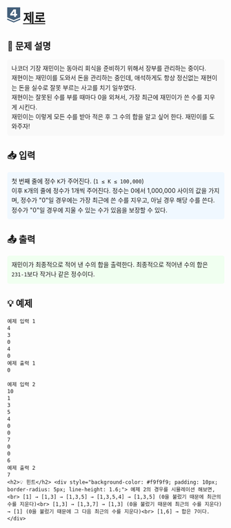 <!-- ChatGPT를 사용하여 꾸몄습니다 -->
# <img src="https://github.com/GUBBIB/BaekJoonCode/blob/main/Tier_Img/Silver-4.svg" alt="티어그림" width="30px" height="35px"> [제로](https://www.acmicpc.net/problem/10773)

<h2>📝 문제 설명</h2>
<div style="background-color: #f9f9f9; padding: 10px; border-radius: 5px; line-height: 1.6;">
    나코더 기장 재민이는 동아리 회식을 준비하기 위해서 장부를 관리하는 중이다.<br>
    재현이는 재민이를 도와서 돈을 관리하는 중인데, 애석하게도 항상 정신없는 재현이는 돈을 실수로 잘못 부르는 사고를 치기 일쑤였다.<br>
    재현이는 잘못된 수를 부를 때마다 0을 외쳐서, 가장 최근에 재민이가 쓴 수를 지우게 시킨다.<br>
    재민이는 이렇게 모든 수를 받아 적은 후 그 수의 합을 알고 싶어 한다. 재민이를 도와주자!
</div>

<h2>📥 입력</h2>
<div style="background-color: #f0f8ff; padding: 10px; border-radius: 5px; line-height: 1.6;">
    첫 번째 줄에 정수 <code>K</code>가 주어진다. (<code>1 ≤ K ≤ 100,000</code>)<br>
    이후 <code>K</code>개의 줄에 정수가 1개씩 주어진다. 정수는 0에서 1,000,000 사이의 값을 가지며, 정수가 "0"일 경우에는 가장 최근에 쓴 수를 지우고, 아닐 경우 해당 수를 쓴다.<br>
    정수가 "0"일 경우에 지울 수 있는 수가 있음을 보장할 수 있다.
</div>

<h2>📤 출력</h2>
<div style="background-color: #f0fff0; padding: 10px; border-radius: 5px; line-height: 1.6;">
    재민이가 최종적으로 적어 낸 수의 합을 출력한다. 최종적으로 적어낸 수의 합은 <code>231-1</code>보다 작거나 같은 정수이다.
</div>

<h2>💡 예제</h2>

```plaintext
예제 입력 1
4
3
0
4
0
예제 출력 1
0

예제 입력 2
10
1
3
5
4
0
0
7
0
0
6
예제 출력 2
7
<h2>💡 힌트</h2> <div style="background-color: #f9f9f9; padding: 10px; border-radius: 5px; line-height: 1.6;"> 예제 2의 경우를 시뮬레이션 해보면,<br> [1] → [1,3] → [1,3,5] → [1,3,5,4] → [1,3,5] (0을 불렀기 때문에 최근의 수를 지운다)<br> [1,3] → [1,3,7] → [1,3] (0을 불렀기 때문에 최근의 수를 지운다) → [1] (0을 불렀기 때문에 그 다음 최근의 수를 지운다)<br> [1,6] → 합은 7이다. </div> 
```